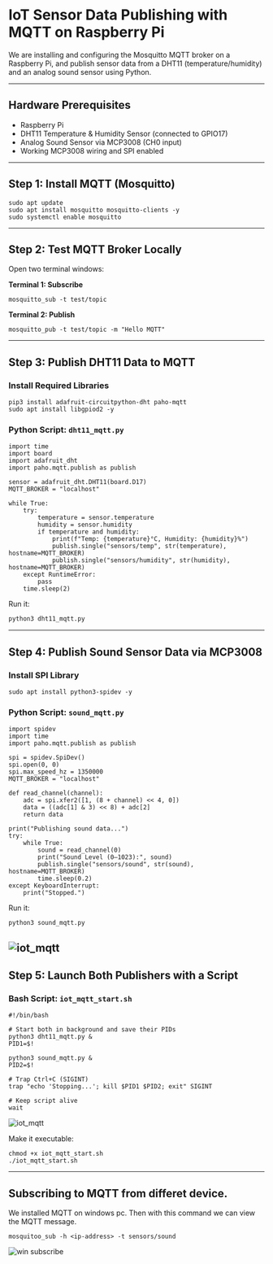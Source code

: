 # IoT Sensor Data Publishing with MQTT on Raspberry Pi

We are installing and configuring the Mosquitto MQTT broker on a Raspberry Pi, and publish sensor data from a DHT11 (temperature/humidity) and an analog sound sensor using Python.

---

## Hardware Prerequisites

- Raspberry Pi
- DHT11 Temperature & Humidity Sensor (connected to GPIO17)
- Analog Sound Sensor via MCP3008 (CH0 input)
- Working MCP3008 wiring and SPI enabled

---

## Step 1: Install MQTT (Mosquitto)

```
sudo apt update
sudo apt install mosquitto mosquitto-clients -y
sudo systemctl enable mosquitto
```

---

## Step 2: Test MQTT Broker Locally

Open two terminal windows:

**Terminal 1: Subscribe**
```
mosquitto_sub -t test/topic
```

**Terminal 2: Publish**
```
mosquitto_pub -t test/topic -m "Hello MQTT"
```

---

## Step 3: Publish DHT11 Data to MQTT

### Install Required Libraries

```
pip3 install adafruit-circuitpython-dht paho-mqtt
sudo apt install libgpiod2 -y
```

### Python Script: `dht11_mqtt.py`

```
import time
import board
import adafruit_dht
import paho.mqtt.publish as publish

sensor = adafruit_dht.DHT11(board.D17)
MQTT_BROKER = "localhost"

while True:
    try:
        temperature = sensor.temperature
        humidity = sensor.humidity
        if temperature and humidity:
            print(f"Temp: {temperature}°C, Humidity: {humidity}%")
            publish.single("sensors/temp", str(temperature), hostname=MQTT_BROKER)
            publish.single("sensors/humidity", str(humidity), hostname=MQTT_BROKER)
    except RuntimeError:
        pass
    time.sleep(2)
```

Run it:
```bash
python3 dht11_mqtt.py
```

---

## Step 4: Publish Sound Sensor Data via MCP3008

### Install SPI Library

```
sudo apt install python3-spidev -y
```

### Python Script: `sound_mqtt.py`

```
import spidev
import time
import paho.mqtt.publish as publish

spi = spidev.SpiDev()
spi.open(0, 0)
spi.max_speed_hz = 1350000
MQTT_BROKER = "localhost"

def read_channel(channel):
    adc = spi.xfer2([1, (8 + channel) << 4, 0])
    data = ((adc[1] & 3) << 8) + adc[2]
    return data

print("Publishing sound data...")
try:
    while True:
        sound = read_channel(0)
        print("Sound Level (0–1023):", sound)
        publish.single("sensors/sound", str(sound), hostname=MQTT_BROKER)
        time.sleep(0.2)
except KeyboardInterrupt:
    print("Stopped.")
```

Run it:
```
python3 sound_mqtt.py
```
![iot_mqtt](/aawan/images/iot_sound_mqtt.png)
---

## Step 5: Launch Both Publishers with a Script

### Bash Script: `iot_mqtt_start.sh`

```
#!/bin/bash

# Start both in background and save their PIDs
python3 dht11_mqtt.py &
PID1=$!

python3 sound_mqtt.py &
PID2=$!

# Trap Ctrl+C (SIGINT)
trap "echo 'Stopping...'; kill $PID1 $PID2; exit" SIGINT

# Keep script alive
wait

```
![iot_mqtt](/aawan/images/iot_temphumidity_mqtt.png)


Make it executable:
```
chmod +x iot_mqtt_start.sh
./iot_mqtt_start.sh

```

---

## Subscribing to MQTT from differet device.
We installed MQTT on windows pc. Then with this command we can view the MQTT message. 
```
mosquitoo_sub -h <ip-address> -t sensors/sound
```
![win subscribe](/aawan/images/mqtt_win_cmd.png)


